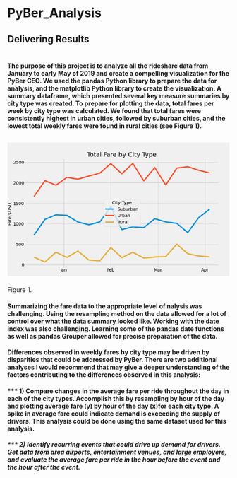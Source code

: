 # PyBer_Analysis
## Delivering Results
# 
#### The purpose of this project is to analyze all the rideshare data from January to early May of 2019 and create a compelling visualization for the PyBer CEO.  We used the pandas Python library to prepare the data for analysis, and the matplotlib Python library to create the visualization. A summary dataframe, which presented several key measure summaries by city type was created.  To prepare for plotting the data, total fares per week by city type was calculated.  We found that total fares were consistently highest in urban cities, followed by suburban cities, and the lowest total weekly fares were found in rural cities (see Figure 1).

![PyberChallenge.png](/analysis/PyberChallenge.png)
---------
Figure 1. 

#### Summarizing the fare data to the appropriate level of nalysis was challenging.  Using the resampling method on the data allowed for a lot of control over what the data summary looked like.  Working with the date index was also challenging.  Learning some of the pandas date functions as well as pandas Grouper allowed for precise preparation of the data.

#### Differences observed in weekly fares by city type may be driven by disparities that could be addressed by PyBer. There are two additional analyses I would recommend that may give a deeper understanding of the factors contributing to the differences observed in this analysis:
#### *** 1) Compare changes in the average fare per ride throughout the day in each of the city types.  Accomplish this by resampling by hour of the day and plotting average fare (y) by hour of the day (x)for each city type.  A spike in average fare could indicate demand is exceeding the supply of drivers.  This analysis could be done using the same dataset used for this analysis.

##### *** 2) Identify recurring events that could drive up demand for drivers.  Get data from area airports, entertainment venues, and large employers, and evaluate the average fare per ride in the hour before the event and the hour after the event.   

